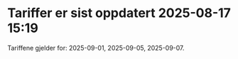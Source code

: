 
# Tariffer er sist oppdatert 2025-08-17 15:19

Tariffene gjelder for: 2025-09-01, 2025-09-05, 2025-09-07.
